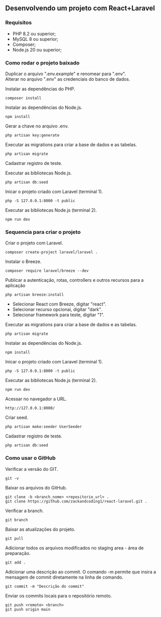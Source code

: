 ## Desenvolvendo um projeto com React+Laravel

### Requisitos
* PHP 8.2 ou superior;
* MySQL 8 ou superior;
* Composer;
* Node.js 20 ou superior;

### Como rodar o projeto baixado
Duplicar o arquivo ".env.example" e renomear para ".env".<br>
Alterar no arquivo ".env" as credenciais do banco de dados.<br>

Instalar as dependências do PHP.
```
composer install
```

Instalar as dependências do Node.js.
```
npm install
```

Gerar a chave no arquivo .env.
```
php artisan key:generate
```

Executar as migrations para criar a base de dados e as tabelas.
```
php artisan migrate
```

Cadastrar registro de teste.

Executar as bibliotecas Node.js.
```
php artisan db:seed
```

Inicar o projeto criado com Laravel (terminal 1).
```
php -S 127.0.0.1:8000 -t public
```

Executar as bibliotecas Node.js (terminal 2).
```
npm run dev
```

### Sequencia para criar o projeto
Criar o projeto com Laravel.
```
composer create-project laravel/laravel .
```

Instalar o Breeze.
```
composer require laravel/breeze --dev
```

Publicar a autenticação, rotas, controllers e outros recursos para a aplicação
```
php artisan breeze:install
```

* Selecionar React com Breeze, digitar "react".
* Selecionar recurso opcionai, digitar "dark".
* Selecionar framework para teste, digitar "1".

Executar as migrations para criar a base de dados e as tabelas.
```
php artisan migrate
```

Instalar as dependências do Node.js.
```
npm install
```

Inicar o projeto criado com Laravel (terminal 1).
```
php -S 127.0.0.1:8000 -t public
```

Executar as bibliotecas Node.js (terminal 2).
```
npm run dev
```

Acessar no navegador a URL.
``` 
http://127.0.0.1:8000/
```

Criar seed.
```
php artisan make:seeder UserSeeder
```

Cadastrar registro de teste.
```
php artisan db:seed
```

### Como usar o GitHub

Verificar a versão do GIT.
```
git -v
```

Baixar os arquivos do GitHub.
```
git clone -b <branch_nome> <repositorio_url> .
git clone https://github.com/zackandcoding1/react-laravel.git .
```

Verificar a branch.
```
git branch
```

Baixar as atualizações do projeto.
```
git pull
```

Adicionar todos os arquivos modificados no staging area - área de preparação.
```
git add .
```

Adicionar uma descrição ao commit. O comando -m permite que insira a mensagem de commit diretamente na linha de comando.
```
git commit -m "Descrição do commit"
```

Enviar os commits locais para o repositório remoto.
```
git push <remote> <branch>
git push origin main
```